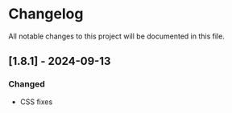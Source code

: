 # Changelog

All notable changes to this project will be documented in this file.
## [1.8.1] - 2024-09-13
### Changed
- CSS fixes


